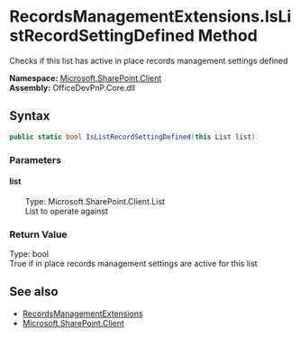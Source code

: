 # RecordsManagementExtensions.IsListRecordSettingDefined Method  
 Checks if this list has active in place records management settings defined   

**Namespace:** [Microsoft.SharePoint.Client](Microsoft.SharePoint.Client.md)  
**Assembly:** OfficeDevPnP.Core.dll  
## Syntax
```C#
public static bool IsListRecordSettingDefined(this List list)
```
### Parameters
#### list  
&emsp;&emsp;Type: Microsoft.SharePoint.Client.List  
&emsp;&emsp;List to operate against  

  

### Return Value
Type: bool  
True if in place records management settings are active for this list  


## See also
- [RecordsManagementExtensions](Microsoft.SharePoint.Client.RecordsManagementExtensions.md) 
- [Microsoft.SharePoint.Client](Microsoft.SharePoint.Client.md) 
